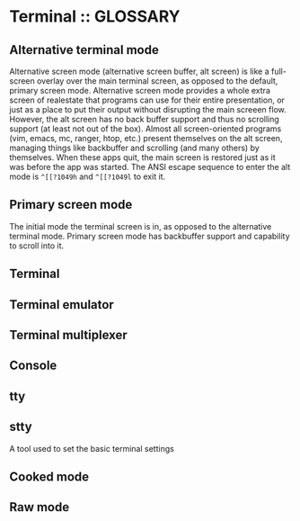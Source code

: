 # Terminal :: GLOSSARY

## Alternative terminal mode
Alternative screen mode (alternative screen buffer, alt screen) is like a full-screen overlay over the main terminal screen, as opposed to the default, primary screen mode. Alternative screen mode provides a whole extra screen of realestate that programs can use for their entire presentation, or just as a place to put their output without disrupting the main screeen flow. However, the alt screen has no back buffer support and thus no scrolling support (at least not out of the box). Almost all screen-oriented programs (vim, emacs, mc, ranger, htop, etc.) present themselves on the alt screen, managing things like backbuffer and scrolling (and many others) by themselves. When these apps quit, the main screen is restored just as it was before the app was started. The ANSI escape sequence to enter the alt mode is `^[[?1049h` and `^[[?1049l` to exit it.



## Primary screen mode
The initial mode the terminal screen is in, as opposed to the alternative terminal mode. Primary screen mode has backbuffer support and capability to scroll into it.

## Terminal
## Terminal emulator
## Terminal multiplexer
## Console
## tty

## stty
A tool used to set the basic terminal settings

## Cooked mode


## Raw mode
